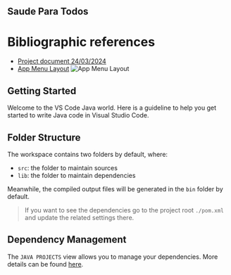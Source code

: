 
## Saude Para Todos ## 

# Bibliographic references #
 - [Project document 24/03/2024](https://docs.google.com/document/d/1wWBaW8Ufe1oIAvTALGnYgw5mmLLiG_8Tqyx6S2QLpJ0/edit?hl=pt-br)
 - [App Menu Layout](https://github.com/CarlosGloria/ActionCODE/blob/main/aplication/src/main/java/com/saudeparatodos/App.java)
![App Menu Layout ](https://github.com/CarlosGloria/ActionCODE/blob/main/img/Imagem%203d59afe1.jpg)

## Getting Started

Welcome to the VS Code Java world. Here is a guideline to help you get started to write Java code in Visual Studio Code.

## Folder Structure

The workspace contains two folders by default, where:

- `src`: the folder to maintain sources
- `lib`: the folder to maintain dependencies

Meanwhile, the compiled output files will be generated in the `bin` folder by default.

> If you want to see the dependencies go to the project root `./pom.xml` and update the related settings there.

## Dependency Management

The `JAVA PROJECTS` view allows you to manage your dependencies. More details can be found [here](https://github.com/microsoft/vscode-java-dependency#manage-dependencies).
